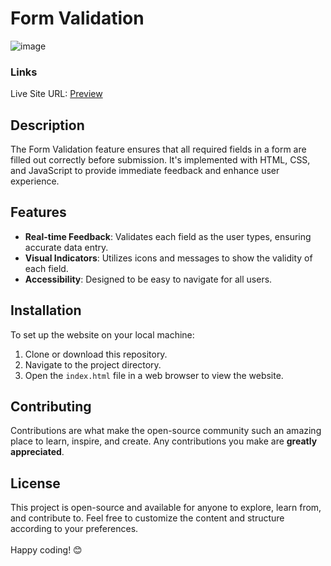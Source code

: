 # Form Validation

![image](https://github.com/VinayShetyeOfficial/Html_Css_JS_Projects/assets/100470361/0e27bbf6-f7db-427f-aac3-6dd04fe94246)

### Links
Live Site URL: [Preview](https://664ff6d4895a05baa0d18e8f--heroic-rolypoly-ecce52.netlify.app/)

## Description
The Form Validation feature ensures that all required fields in a form are filled out correctly before submission. It's implemented with HTML, CSS, and JavaScript to provide immediate feedback and enhance user experience.

## Features
- **Real-time Feedback**: Validates each field as the user types, ensuring accurate data entry.
- **Visual Indicators**: Utilizes icons and messages to show the validity of each field.
- **Accessibility**: Designed to be easy to navigate for all users.

## Installation
To set up the website on your local machine:
1. Clone or download this repository.
2. Navigate to the project directory.
3. Open the `index.html` file in a web browser to view the website.

## Contributing
Contributions are what make the open-source community such an amazing place to learn, inspire, and create. Any contributions you make are **greatly appreciated**.

## License
This project is open-source and available for anyone to explore, learn from, and contribute to.
Feel free to customize the content and structure according to your preferences. <br><br> Happy coding! 😊
